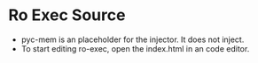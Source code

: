 # Ro Exec Source

- pyc-mem is an placeholder for the injector. It does not inject.
- To start editing ro-exec, open the index.html in an code editor.
